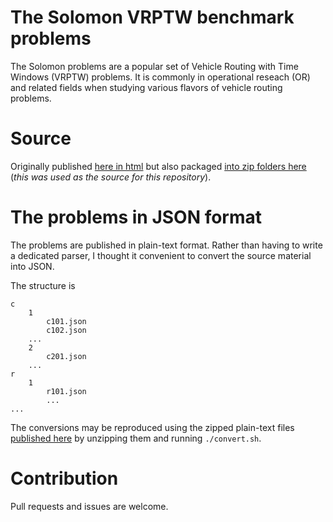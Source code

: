 # The Solomon VRPTW benchmark problems

The Solomon problems are a popular set of Vehicle Routing with Time Windows (VRPTW) problems.
It is commonly in operational reseach (OR) and related fields when studying various flavors of vehicle routing problems.

# Source

Originally published [here in html](http://web.cba.neu.edu/~msolomon/problems.htm)
but also packaged [into zip folders here](https://people.idsia.ch/~luca/macs-vrptw/problems/welcome.htm)
(*this was used as the source for this repository*).

# The problems in JSON format

The problems are published in plain-text format.
Rather than having to write a dedicated parser,
I thought it convenient to convert the source material into JSON.

The structure is 

```text
c
	1
		c101.json
		c102.json
	...
	2
		c201.json
	...
r
	1
		r101.json
		...
...
```

The conversions may be reproduced using the zipped plain-text files
[published here](https://people.idsia.ch/~luca/macs-vrptw/problems/welcome.htm)
by unzipping them and running `./convert.sh`.

# Contribution

Pull requests and issues are welcome.
